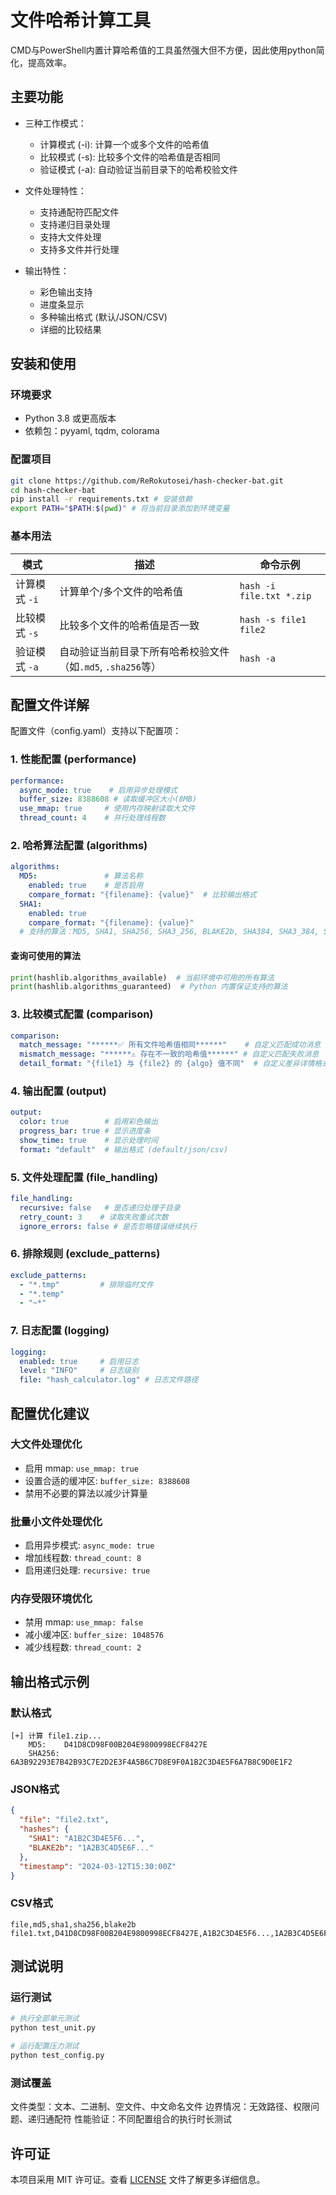 # 文件哈希计算工具

CMD与PowerShell内置计算哈希值的工具虽然强大但不方便，因此使用python简化，提高效率。

## 主要功能

- 三种工作模式：
  - 计算模式 (-i): 计算一个或多个文件的哈希值
  - 比较模式 (-s): 比较多个文件的哈希值是否相同
  - 验证模式 (-a): 自动验证当前目录下的哈希校验文件

- 文件处理特性：
  - 支持通配符匹配文件
  - 支持递归目录处理
  - 支持大文件处理
  - 支持多文件并行处理

- 输出特性：
  - 彩色输出支持
  - 进度条显示
  - 多种输出格式 (默认/JSON/CSV)
  - 详细的比较结果

## 安装和使用

### 环境要求
- Python 3.8 或更高版本
- 依赖包：pyyaml, tqdm, colorama

### 配置项目
```bash
git clone https://github.com/ReRokutosei/hash-checker-bat.git
cd hash-checker-bat
pip install -r requirements.txt # 安装依赖
export PATH="$PATH:$(pwd)" # 将当前目录添加到环境变量
```

### 基本用法
| 模式       | 描述                                                                 | 命令示例                          |
|------------|----------------------------------------------------------------------|-----------------------------------|
| 计算模式 `-i` | 计算单个/多个文件的哈希值                                            | `hash -i file.txt *.zip`          |
| 比较模式 `-s` | 比较多个文件的哈希值是否一致                                          | `hash -s file1 file2`             |
| 验证模式 `-a` | 自动验证当前目录下所有哈希校验文件（如`.md5`, `.sha256`等）          | `hash -a`                         |


## 配置文件详解

配置文件（config.yaml）支持以下配置项：

### 1. 性能配置 (performance)
```yaml
performance:
  async_mode: true    # 启用异步处理模式
  buffer_size: 8388608 # 读取缓冲区大小(8MB)
  use_mmap: true     # 使用内存映射读取大文件
  thread_count: 4    # 并行处理线程数
```

### 2. 哈希算法配置 (algorithms)
```yaml
algorithms:
  MD5:               # 算法名称
    enabled: true    # 是否启用
    compare_format: "{filename}: {value}"  # 比较输出格式
  SHA1:
    enabled: true
    compare_format: "{filename}: {value}"
  # 支持的算法：MD5, SHA1, SHA256, SHA3_256, BLAKE2b, SHA384, SHA3_384, SHA512 等
```
#### 查询可使用的算法
```python
print(hashlib.algorithms_available)  # 当前环境中可用的所有算法
print(hashlib.algorithms_guaranteed)  # Python 内置保证支持的算法
```

### 3. 比较模式配置 (comparison)
```yaml
comparison:
  match_message: "******✅ 所有文件哈希值相同******"    # 自定义匹配成功消息
  mismatch_message: "******⚠️ 存在不一致的哈希值******" # 自定义匹配失败消息
  detail_format: "{file1} 与 {file2} 的 {algo} 值不同"  # 自定义差异详情格式
```

### 4. 输出配置 (output)
```yaml
output:
  color: true        # 启用彩色输出
  progress_bar: true # 显示进度条
  show_time: true    # 显示处理时间
  format: "default"  # 输出格式 (default/json/csv)
```

### 5. 文件处理配置 (file_handling)
```yaml
file_handling:
  recursive: false   # 是否递归处理子目录
  retry_count: 3    # 读取失败重试次数
  ignore_errors: false # 是否忽略错误继续执行
```

### 6. 排除规则 (exclude_patterns)
```yaml
exclude_patterns:
  - "*.tmp"         # 排除临时文件
  - "*.temp"
  - "~*"
```

### 7. 日志配置 (logging)
```yaml
logging:
  enabled: true     # 启用日志
  level: "INFO"     # 日志级别
  file: "hash_calculator.log" # 日志文件路径
```

## 配置优化建议

### 大文件处理优化
- 启用 mmap: `use_mmap: true`
- 设置合适的缓冲区: `buffer_size: 8388608`
- 禁用不必要的算法以减少计算量

### 批量小文件处理优化
- 启用异步模式: `async_mode: true`
- 增加线程数: `thread_count: 8`
- 启用递归处理: `recursive: true`

### 内存受限环境优化
- 禁用 mmap: `use_mmap: false`
- 减小缓冲区: `buffer_size: 1048576`
- 减少线程数: `thread_count: 2`

## 输出格式示例
### 默认格式
```text
[+] 计算 file1.zip...
    MD5:    D41D8CD98F00B204E9800998ECF8427E
    SHA256: 6A3B92293E7B42B93C7E2D2E3F4A5B6C7D8E9F0A1B2C3D4E5F6A7B8C9D0E1F2
```
### JSON格式
```json
{
  "file": "file2.txt",
  "hashes": {
    "SHA1": "A1B2C3D4E5F6...",
    "BLAKE2b": "1A2B3C4D5E6F..."
  },
  "timestamp": "2024-03-12T15:30:00Z"
}
```
### CSV格式
```text
file,md5,sha1,sha256,blake2b
file1.txt,D41D8CD98F00B204E9800998ECF8427E,A1B2C3D4E5F6...,1A2B3C4D5E6F...,1A2B3C4D5E6F...
```
## 测试说明
### 运行测试

```bash
# 执行全部单元测试
python test_unit.py

# 运行配置压力测试
python test_config.py
```

###  测试覆盖
文件类型：文本、二进制、空文件、中文命名文件
边界情况：无效路径、权限问题、递归通配符
性能验证：不同配置组合的执行时长测试

## 许可证
本项目采用 MIT 许可证。查看 [LICENSE](LICENSE) 文件了解更多详细信息。
